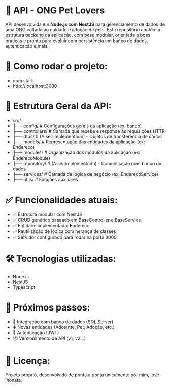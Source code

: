 # 🐾 API - ONG Pet Lovers

API desenvolvida em **Node.js com NestJS** para gerenciamento de dados de uma ONG voltada ao cuidado e adoção de pets. Este repositório contém a estrutura backend da aplicação, com base modular, orientada a boas práticas e pronta para evoluir com persistência em banco de dados, autenticação e mais.

# 🚀 Como rodar o projeto:

- npm start
- http://localhost:3000

# 📁 Estrutura Geral da API:

- src/
- ├── config/           # Configurações gerais da aplicação (ex: banco)
- ├── controllers/      # Camada que recebe e responde às requisições HTTP
- ├── dtos/             # (A ser implementado) - Objetos de transferência de dados
- ├── models/           # Representação das entidades da aplicação (ex: Endereco)
- ├── modules/          # Organização dos módulos da aplicação (ex: EnderecoModule)
- ├── repository/       # (A ser implementado) - Comunicação com banco de dados
- ├── services/         # Camada de lógica de negócio (ex: EnderecoService)
- ├── utils/            # Funções auxiliares

# ✅ Funcionalidades atuais:

- ✅ Estrutura modular com NestJS
- ✅ CRUD genérico baseado em BaseController e BaseService
- ✅ Entidade implementada: Endereco
- ✅ Reutilização de lógica com herança de classes
- ✅ Servidor configurado para rodar na porta 3000

# 🛠 Tecnologias utilizadas:

- Node.js
- NestJS
- Typescript

# 📌 Próximos passos:

- 🔄 Integração com banco de dados (SQL Server)
- ➕ Novas entidades (Adotante, Pet, Adoção, etc.)
- 🔐 Autenticação (JWT)
- 📦 Versionamento de API (v1, v2...)

# 📄 Licença:

Projeto próprio, desenvolvido de ponta a ponta unicamente por mim, josé jhonata.

